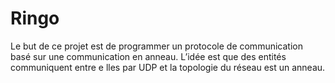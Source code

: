 # Ringo
Le but de ce projet est de programmer un protocole de communication basé sur une communication en anneau. L’idée est que des entités communiquent entre e lles par UDP et la topologie du réseau est un anneau.

